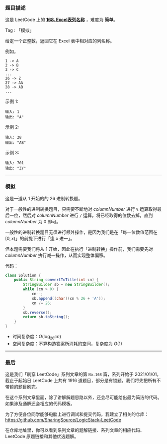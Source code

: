 ### 题目描述

这是 LeetCode 上的 **[168. Excel表列名称](https://leetcode-cn.com/problems/excel-sheet-column-title/solution/gong-shui-san-xie-cong-1-kai-shi-de-26-j-g2ur/)** ，难度为 **简单**。

Tag : 「模拟」

给定一个正整数，返回它在 Excel 表中相对应的列名称。

例如，
```
1 -> A
2 -> B
3 -> C
...
26 -> Z
27 -> AA
28 -> AB 
...
```
示例 1:
```
输入: 1
输出: "A"
```
示例 2:
```
输入: 28
输出: "AB"
```
示例 3:
```
输入: 701
输出: "ZY"
```

---

### 模拟

这是一道从 $1$ 开始的的 $26$ 进制转换题。

对于一般性的进制转换题目，只需要不断地对 $columnNumber$ 进行 `%` 运算取得最后一位，然后对 $columnNumber$ 进行 `/` 运算，将已经取得的位数去掉，直到 $columnNumber$ 为 $0$ 即可。

一般性的进制转换题目无须进行额外操作，是因为我们是在「每一位数值范围在 $[0,x)$」的前提下进行「逢 $x$ 进一」。

但本题需要我们将从 $1$ 开始，因此在执行「进制转换」操作前，我们需要先对 $columnNumber$ 执行减一操作，从而实现整体偏移。

代码：
```java
class Solution {
    public String convertToTitle(int cn) {
        StringBuilder sb = new StringBuilder();
        while (cn > 0) {
            cn--;
            sb.append((char)(cn % 26 + 'A'));
            cn /= 26;
        }
        sb.reverse();
        return sb.toString();
    }
}
```
* 时间复杂度：$O(\log_{26}{cn})$
* 空间复杂度：不算构造答案所消耗的空间，复杂度为 $O(1)$

---

### 最后

这是我们「刷穿 LeetCode」系列文章的第 `No.168` 篇，系列开始于 2021/01/01，截止于起始日 LeetCode 上共有 1916 道题目，部分是有锁题，我们将先把所有不带锁的题目刷完。

在这个系列文章里面，除了讲解解题思路以外，还会尽可能给出最为简洁的代码。如果涉及通解还会相应的代码模板。

为了方便各位同学能够电脑上进行调试和提交代码，我建立了相关的仓库：https://github.com/SharingSource/LogicStack-LeetCode

在仓库地址里，你可以看到系列文章的题解链接、系列文章的相应代码、LeetCode 原题链接和其他优选题解。

